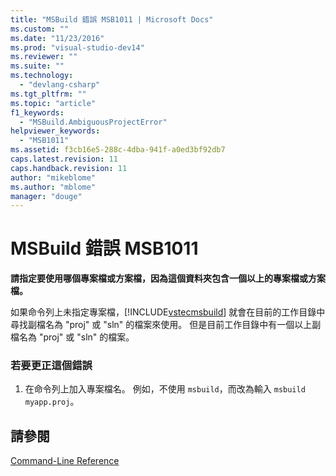 ```yaml
---
title: "MSBuild 錯誤 MSB1011 | Microsoft Docs"
ms.custom: ""
ms.date: "11/23/2016"
ms.prod: "visual-studio-dev14"
ms.reviewer: ""
ms.suite: ""
ms.technology: 
  - "devlang-csharp"
ms.tgt_pltfrm: ""
ms.topic: "article"
f1_keywords: 
  - "MSBuild.AmbiguousProjectError"
helpviewer_keywords: 
  - "MSB1011"
ms.assetid: f3cb16e5-288c-4dba-941f-a0ed3bf92db7
caps.latest.revision: 11
caps.handback.revision: 11
author: "mikeblome"
ms.author: "mblome"
manager: "douge"
---
```

# MSBuild 錯誤 MSB1011
**請指定要使用哪個專案檔或方案檔，因為這個資料夾包含一個以上的專案檔或方案檔。**  
  
 如果命令列上未指定專案檔，[!INCLUDE[vstecmsbuild](../extensibility/internals/includes/vstecmsbuild_md.md)] 就會在目前的工作目錄中尋找副檔名為 "proj" 或 "sln" 的檔案來使用。  但是目前工作目錄中有一個以上副檔名為 "proj" 或 "sln" 的檔案。  
  
### 若要更正這個錯誤  
  
1.  在命令列上加入專案檔名。  例如，不使用 `msbuild`，而改為輸入 `msbuild myapp.proj`。  
  
## 請參閱  
 [Command\-Line Reference](../msbuild/msbuild-command-line-reference.md)
